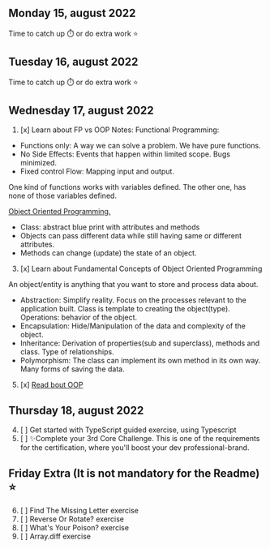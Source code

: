 ## Monday 15, august 2022
Time to catch up ⏱️ or do extra work ⭐

## Tuesday 16, august 2022
Time to catch up ⏱️ or do extra work ⭐

## Wednesday 17, august 2022
1. [x] Learn about FP vs OOP
Notes: 
Functional Programming:
* Functions only: A way we can solve a problem. We have pure functions.
* No Side Effects: Events that happen within limited scope. Bugs minimized. 
* Fixed control Flow: Mapping input and output.

One kind of functions works with variables defined. The other one, has none of those variables defined.

[Object Oriented Programming.](https://www.youtube.com/watch?v=pTB0EiLXUC8)
* Class: abstract blue print with attributes and methods
* Objects can pass different data while still having same or different attributes.
* Methods can change (update) the state of an object.

3. [x] Learn about Fundamental Concepts of Object Oriented Programming

An object/entity is anything that you want to store and process data about.
* Abstraction: Simplify reality. Focus on the processes relevant to the application built. Class is template to creating the object(type). Operations: behavior of the object.
* Encapsulation: Hide/Manipulation of the data and complexity of the object.
* Inheritance: Derivation of properties(sub and superclass), methods and class. Type of relationships.
* Polymorphism: The class can implement its own method in its own way. Many forms of saving the data.

5. [x] [Read bout OOP](https://medium.com/from-the-scratch/oop-everything-you-need-to-know-about-object-oriented-programming-aee3c18e281b)

## Thursday 18, august 2022 
4. [ ] Get started with TypeScript guided exercise, using Typescript
5. [ ] ✨Complete your 3rd Core Challenge. This is one of the requirements for the certification, where you'll boost your dev professional-brand.

## Friday Extra (It is not mandatory for the Readme) ⭐
6. [ ] Find The Missing Letter exercise
7. [ ] Reverse Or Rotate? exercise
8. [ ] What's Your Poison? exercise
9. [ ] Array.diff exercise

